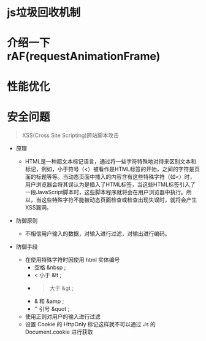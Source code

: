 # js垃圾回收机制

# 介绍一下rAF(requestAnimationFrame)

# 性能优化

# 安全问题

> XSS(Cross Site Scripting)跨站脚本攻击

* 原理
	* HTML是一种超文本标记语言，通过将一些字符特殊地对待来区别文本和标记，例如，小于符号（<）被看作是HTML标签的开始，<title>与</title>之间的字符是页面的标题等等。当动态页面中插入的内容含有这些特殊字符（如<）时，用户浏览器会将其误认为是插入了HTML标签，当这些HTML标签引入了一段JavaScript脚本时，这些脚本程序就将会在用户浏览器中执行。所以，当这些特殊字符不能被动态页面检查或检查出现失误时，就将会产生XSS漏洞。

* 防御原则
	* 不相信用户输入的数据，对输入进行过滤，对输出进行编码。
	
* 防御手段
	* 在使用特殊字符时因使用 html 实体编号
		* 空格 &nbsp ; 
		* <	小于	&lt ;
		* >	大于	&gt ;
		* &	和	&amp ;
		* ''	引号	&quot ;
	* 使用正则对用户的输入进行过滤
	* 设置 Cookie 的 HttpOnly 标记这样就不可以通过 Js 的 Document.cookie 进行获取

